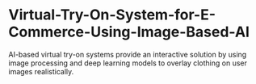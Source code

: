 # Virtual-Try-On-System-for-E-Commerce-Using-Image-Based-AI
AI-based virtual try-on systems provide an interactive solution by using image processing and deep learning models to overlay clothing on user images realistically.
